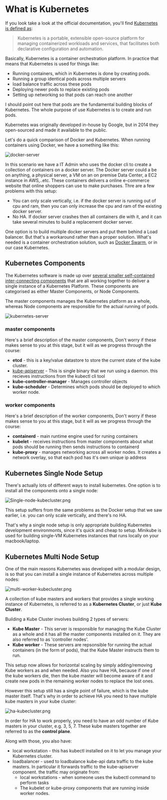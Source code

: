 # What is Kubernetes

If you look take a look at the official documentation, you'll find [Kubernetes is defined as](https://kubernetes.io/docs/concepts/overview/what-is-kubernetes/):

> Kubernetes is a portable, extensible open-source platform for managing containerized workloads and services, that facilitates both declarative configuration and automation.

Basically, Kubernetes is a container orchestration platform. In practice that means that Kubernetes is used for things like:

- Running containers, which in Kubernetes is done by creating pods.
- Running a group identical pods across multiple servers
- load balance traffic across these pods
- Deploying newer pods to replace existing pods
- Setting up networking so that pods can reach one another

I should point out here that pods are the fundamental building blocks of Kubernetes. The whole purpose of use Kubernetes is to create and run pods.

Kubernetes was originally developed in-house by Google, but in 2014 they open-sourced and made it available to the public.


Let's do a quick comparison of Docker and Kubernetes. When running containers using Docker, we have a something like this:

![docker-server](https://github.com/Sher-Chowdhury/Kubernetes-Study-Guide/raw/master/Section-01/04_What_is_Kubernetes/images/Docker-Server-Architecture.png)

In this scenario we have a IT Admin who uses the docker cli to create a collection of containers on a docker server. The Docker server could a be on anything, a physical server, a VM on an on premise Data Center, a EC2 instance in AWS,..etc. These containers delivers a online e-commerce website that online shoppers can use to make purchases. Thre are a few problems with this setup:

- You can only scale vertically, i.e. if the docker server is running out of cpu and ram, then you can only increase the cpu and ram of the existing docker server.  
- No HA. If docker server crashes then all containers die with it, and it can take several minutes to build a replacement docker server.

One option is to build multiple docker servers and put them behind a Load balancer. But that's a workaround rather than a proper solution. What's needed is a container orchestration solution, such as [Docker Swarm](https://docs.docker.com/engine/swarm/), or in our case Kubernetes.

## Kubernetes Components

The Kubernetes software is made up over [several smaller self-contained inter-connecting components](https://kubernetes.io/docs/concepts/overview/components/) that are all working together to deliver a single instance of a Kubernetes Platform. These components are categorised as either Master Components, or Node Components.

The master components manages the Kubernetes platform as a whole, whereas Node components are responsible for the actual running of pods.

![kubernetes-server](https://github.com/Sher-Chowdhury/Kubernetes-Study-Guide/raw/master/Section-01/04_What_is_Kubernetes/images/kubernetes-components.png)

### master components

Here's a brief description of the master components, Don't worry if these makes sense to you at this stage, but it will as we progress through the course:

- **etcd** - this is a key/value datastore to store the current state of the kube cluster.
- [kube-apiserver](https://kubernetes.io/docs/reference/command-line-tools-reference/kube-apiserver/) - This is single binary that we run using a daemon. this recieves instructions from the kubectl cli tool
- **kube-controller-manager** - Manages controller objects
- **kube-scheduler** - Determines which pods should be deployed to which worker node. 

### worker components

Here's a brief description of the worker components, Don't worry if these makes sense to you at this stage, but it will as we progress through the course:

- **containerd** - main runtime engine used for runing containers
- **kubelet** - receives instructions from master components about what pods should be running then sends instructions to containerd
- **kube-proxy** - manages networking across all worker nodes. It creates a network overlay, so that each pod has it's own unique ip address

## Kubernetes Single Node Setup

There's actually lots of different ways to install kubernetes. One option is to install all the components onto a single node:

![Single-node-kubecluster.png](https://github.com/Sher-Chowdhury/Kubernetes-Study-Guide/raw/master/Section-01/04_What_is_Kubernetes/images/Single-node-kubecluster.png)

This setup suffers from the same problems as the Docker setup that we saw earlier, i.e. you can only scale vertically, and there's no HA.

That's why a single node setup is only appropriate building Kubernetes development environmonts, since it's quick and cheap to setup. Minikube is used for building single-VM Kubernetes instances that runs locally on your macbook/laptop.  

## Kubernetes Multi Node Setup

One of the main reasons Kubernetes was developed with a modular design, is so that you can install a single instance of Kubernetes across multiple nodes:

![multi-worker-kubecluster.png](https://github.com/Sher-Chowdhury/Kubernetes-Study-Guide/raw/master/Section-01/04_What_is_Kubernetes/images/multi-worker-kubecluster.png)

A collection of kube masters and workers that provides a single working instance of Kubernetes, is referred to as a **Kubernetes Cluster**, or just **Kube Cluster**.

Building a Kube Cluster involves building 2 types of servers:

- **Kube Master** - This server is responsible for managing the Kube Cluster as a whole and it has all the master components installed on it. They are also referred to as 'controller nodes'.
- **Kube worker** - These servers are repsonsible for running the actual containers (in the form of pods), that the Kube Master instructs them to run. 

This setup now allows for horizontal scaling by simply adding/removing Kube workers as and when needed. Also you have HA, because if one of the kube workers die, then the kube master will become aware of it and create new pods in the remaining worker nodes to replace the lost ones.

However this setup still has a single point of failure, which is the kube master itself. That's why in order to achieve HA you need to have multiple kube masters in your kube cluster:

![ha-kubecluster.png](https://github.com/Sher-Chowdhury/Kubernetes-Study-Guide/raw/master/Section-01/04_What_is_Kubernetes/images/ha-kubecluster.png)

In order for HA to work properly, you need to have an odd number of Kube masters in your cluster, e.g. 3, 5, 7. These kube masters together are referred to as the **control plane**.


Along with those, you also have:

- local workstation - this has kubectl installed on it to let you manage your Kubernetes cluster.
- loadbalancer - used to loadbalance kube-api data traffic to the kube masters. In particular it forwards traffic to the kube-apiserver component. the traffic may originate from:
  - local workstations - when someone uses the kubectl command to perform tasks
  - The kubelet or kube-proxy components that are running inside worker nodes.